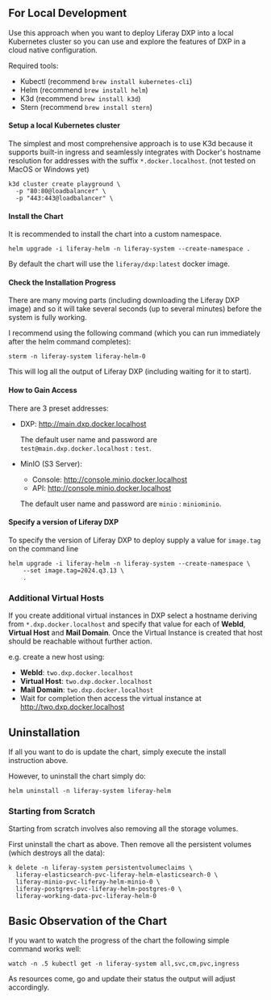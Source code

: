 ## For Local Development

Use this approach when you want to deploy Liferay DXP into a local Kubernetes cluster so you can use and explore the features of DXP in a cloud native configuration.

Required tools:

- Kubectl (recommend `brew install kubernetes-cli`)
- Helm (recommend `brew install helm`)
- K3d (recommend `brew install k3d`)
- Stern (recommend `brew install stern`)

#### Setup a local Kubernetes cluster

The simplest and most comprehensive approach is to use K3d because it supports built-in ingress and seamlessly integrates with Docker's hostname resolution for addresses with the suffix `*.docker.localhost`. (not tested on MacOS or Windows yet)

```shell
k3d cluster create playground \
  -p "80:80@loadbalancer" \
  -p "443:443@loadbalancer" \
```

#### Install the Chart

It is recommended to install the chart into a custom namespace.

```shell
helm upgrade -i liferay-helm -n liferay-system --create-namespace .
```

By default the chart will use the `liferay/dxp:latest` docker image.

#### Check the Installation Progress

There are many moving parts (including downloading the Liferay DXP image) and so it will take several seconds (up to several minutes) before the system is fully working.

I recommend using the following command (which you can run immediately after the helm command completes):

```shell
sterm -n liferay-system liferay-helm-0
```

This will log all the output of Liferay DXP (including waiting for it to start).

#### How to Gain Access

There are 3 preset addresses:

- DXP: http://main.dxp.docker.localhost

  The default user name and password are `test@main.dxp.docker.localhost` : `test`.

- MinIO (S3 Server):

  - Console: http://console.minio.docker.localhost
  - API: http://console.minio.docker.localhost

  The default user name and password are `minio` : `miniominio`.

#### Specify a version of Liferay DXP

To specify the version of Liferay DXP to deploy supply a value for `image.tag` on the command line

```shell
helm upgrade -i liferay-helm -n liferay-system --create-namespace \
	--set image.tag=2024.q3.13 \
	.
```

### Additional Virtual Hosts

If you create additional virtual instances in DXP select a hostname deriving from `*.dxp.docker.localhost` and specify that value for each of **WebId**, **Virtual Host** and **Mail Domain**. Once the Virtual Instance is created that host should be reachable without further action.

e.g. create a new host using:

- **WebId**: `two.dxp.docker.localhost`
- **Virtual Host**: `two.dxp.docker.localhost`
- **Mail Domain**: `two.dxp.docker.localhost`
- Wait for completion then access the virtual instance at http://two.dxp.docker.localhost

## Uninstallation

If all you want to do is update the chart, simply execute the install instruction above.

However, to uninstall the chart simply do:

```shell
helm uninstall -n liferay-system liferay-helm
```

### Starting from Scratch

Starting from scratch involves also removing all the storage volumes.

First uninstall the chart as above. Then remove all the persistent volumes (which destroys all the data):

```shell
k delete -n liferay-system persistentvolumeclaims \
  liferay-elasticsearch-pvc-liferay-helm-elasticsearch-0 \
  liferay-minio-pvc-liferay-helm-minio-0 \
  liferay-postgres-pvc-liferay-helm-postgres-0 \
  liferay-working-data-pvc-liferay-helm-0
```

## Basic Observation of the Chart

If you want to watch the progress of the chart the following simple command works well:

```shell
watch -n .5 kubectl get -n liferay-system all,svc,cm,pvc,ingress
```

As resources come, go and update their status the output will adjust accordingly.
